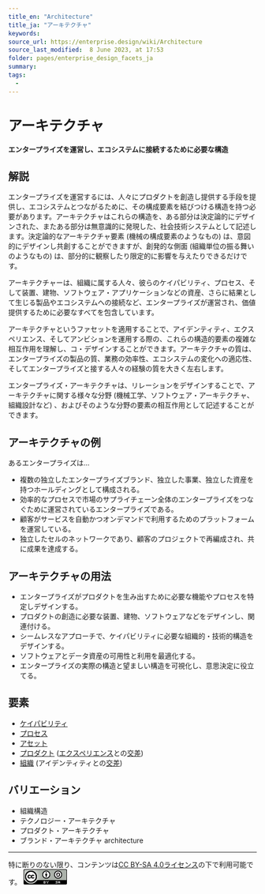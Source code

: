 ```yaml
---
title_en: "Architecture"
title_ja: "アーキテクチャ"
keywords: 
source_url: https://enterprise.design/wiki/Architecture
source_last_modified:  8 June 2023, at 17:53
folder: pages/enterprise_design_facets_ja
summary:
tags: 
  - 
---
```

# アーキテクチャ
**エンタープライズを運営し、エコシステムに接続するために必要な構造**

## 解説
エンタープライズを運営するには、人々にプロダクトを創造し提供する手段を提供し、エコシステムとつながるために、その構成要素を結びつける構造を持つ必要があります。アーキテクチャはこれらの構造を、ある部分は決定論的にデザインされた、またある部分は無意識的に発現した、社会技術システムとして記述します。決定論的なアーキテクチャ要素 (機械の構成要素のようなもの) は、意図的にデザインし共創することができますが、創発的な側面 (組織単位の振る舞いのようなもの) は、部分的に観察したり限定的に影響を与えたりできるだけです。

アーキテクチャーは、組織に属する人々、彼らのケイパビリティ、プロセス、そして装置、建物、ソフトウェア・アプリケーションなどの資産、さらに結果として生じる製品やエコシステムへの接続など、エンタープライズが運営され、価値提供するために必要なすべてを包含しています。

アーキテクチャというファセットを適用することで、アイデンティティ、エクスペリエンス、そしてアンビションを運用する際の、これらの構造的要素の複雑な相互作用を理解し、コ・デザインすることができます。アーキテクチャの質は、エンタープライズの製品の質、業務の効率性、エコシステムの変化への適応性、そしてエンタープライズと接する人々の経験の質を大きく左右します。

エンタープライズ・アーキテクチャは、リレーションをデザインすることで、アーキテクチャに関する様々な分野 (機械工学、ソフトウェア・アーキテクチャ、組織設計など) 、およびそのような分野の要素の相互作用として記述することができます。

## アーキテクチャの例
あるエンタープライズは…
- 複数の独立したエンタープライズブランド、独立した事業、独立した資産を持つホールディングとして構成される。
- 効率的なプロセスで市場のサプライチェーン全体のエンタープライズをつなぐために運営されているエンタープライズである。
- 顧客がサービスを自動かつオンデマンドで利用するためのプラットフォームを運営している。
- 独立したセルのネットワークであり、顧客のプロジェクトで再編成され、共に成果を達成する。

## アーキテクチャの用法
- エンタープライズがプロダクトを生み出すために必要な機能やプロセスを特定しデザインする。
- プロダクトの創造に必要な装置、建物、ソフトウェアなどをデザインし、関連付ける。
- シームレスなアプローチで、ケイパビリティに必要な組織的・技術的構造をデザインする。
- ソフトウェアとデータ資産の可用性と利用を最適化する。
- エンタープライズの実際の構造と望ましい構造を可視化し、意思決定に役立てる。

## 要素
- [ケイパビリティ](/pages/enterprise_elements_ja/facets_and_intersection_elements_ja/_architecture/capability_ja.md)
- [プロセス](/pages/enterprise_elements_ja/facets_and_intersection_elements_ja/_architecture/process_ja.md)
- [アセット](/pages/enterprise_elements_ja/facets_and_intersection_elements_ja/_architecture/asset_ja.md)
- [プロダクト](/pages/enterprise_elements_ja/facets_and_intersection_elements_ja/_intersection/product_ja.md) ([エクスペリエンス](/pages/enterprise_design_facets_ja/experience_ja.md)との[交差](/pages/enterprise_design_facets_ja/intersection_ja.md))
- [組織](/pages/enterprise_elements_ja/facets_and_intersection_elements_ja/_intersection/brand_ja.md) (アイデンティティとの[交差](/pages/enterprise_design_facets_ja/intersection_ja.md))

## バリエーション
- 組織構造
- テクノロジー・アーキテクチャ
- プロダクト・アーキテクチャ
- ブランド・アーキテクチャ architecture

---
特に断りのない限り、コンテンツは[CC BY-SA 4.0ライセンス](/pages/license_ja.md)の下で利用可能です。
[![CC logo](/media/cc.png)](/pages/license_ja.md)
